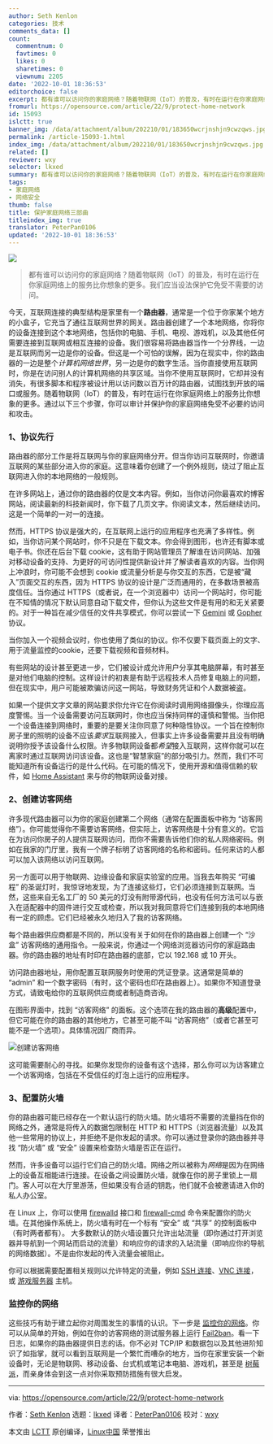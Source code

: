 ```yaml
---
author: Seth Kenlon
categories: 技术
comments_data: []
count:
  commentnum: 0
  favtimes: 0
  likes: 0
  sharetimes: 0
  viewnum: 2205
date: '2022-10-01 18:36:53'
editorchoice: false
excerpt: 都有谁可以访问你的家庭网络？随着物联网（IoT）的普及，有时在运行在你家庭网络上的服务比你想象的更多。我们应当设法保护它免受不需要的访问。
fromurl: https://opensource.com/article/22/9/protect-home-network
id: 15093
islctt: true
banner_img: /data/attachment/album/202210/01/183650wcrjnshjn9cwzqws.jpg
permalink: /article-15093-1.html
index_img: /data/attachment/album/202210/01/183650wcrjnshjn9cwzqws.jpg.thumb.jpg
related: []
reviewer: wxy
selector: lkxed
summary: 都有谁可以访问你的家庭网络？随着物联网（IoT）的普及，有时在运行在你家庭网络上的服务比你想象的更多。我们应当设法保护它免受不需要的访问。
tags:
- 家庭网络
- 网络安全
thumb: false
title: 保护家庭网络三部曲
titleindex_img: true
translator: PeterPan0106
updated: '2022-10-01 18:36:53'
---
```


![](/data/attachment/album/202210/01/183650wcrjnshjn9cwzqws.jpg)



> 
> 都有谁可以访问你的家庭网络？随着物联网（IoT）的普及，有时在运行在你家庭网络上的服务比你想象的更多。我们应当设法保护它免受不需要的访问。
> 
> 
> 


今天，互联网连接的典型结构是家里有一个**路由器**，通常是一个位于你家某个地方的小盒子，它充当了通往互联网世界的网关。路由器创建了一个本地网络，你将你的设备连接到这个本地网络，包括你的电脑、手机、电视、游戏机，以及其他任何需要连接到互联网或相互连接的设备。我们很容易将路由器当作一个分界线，一边是互联网而另一边是你的设备。但这是一个可怕的误解，因为在现实中，你的路由器的一边是整个*计算机网络世界*，另一边是你的数字生活。当你直接使用互联网时，你是在访问别人的计算机网络的共享区域。当你不使用互联网时，它却并没有消失，有很多脚本和程序被设计用以访问数以百万计的路由器，试图找到开放的端口或服务。随着物联网（IoT）的普及，有时在运行在你家庭网络上的服务比你想象的更多。通过以下三个步骤，你可以审计并保护你的家庭网络免受不必要的访问和攻击。


### 1、协议先行


路由器的部分工作是将互联网与你的家庭网络分开。但当你访问互联网时，你邀请互联网的某些部分进入你的家庭。这意味着你创建了一个例外规则，绕过了阻止互联网进入你的本地网络的一般规则。


在许多网站上，通过你的路由器的仅是文本内容。例如，当你访问你最喜欢的博客网站，阅读最新的科技新闻时，你下载了几页文字。你阅读文本，然后继续访问。这是一个简单的一对一的连接。


然而，HTTPS 协议是强大的，在互联网上运行的应用程序也充满了多样性。例如，当你访问某个网站时，你不只是在下载文本。你会得到图形，也许还有脚本或电子书。你还在后台下载 cookie，这有助于网站管理员了解谁在访问网站、加强对移动设备的支持、为更好的可访问性提供新设计并了解读者喜欢的内容。当你网上冲浪时，你可能不会想到 cookie 或流量分析是与你交互的东西，它是被“藏入”页面交互的东西，因为 HTTPS 协议的设计是广泛而通用的，在多数场景被高度信任。当你通过 HTTPS（或者说，在一个浏览器中）访问一个网站时，你可能在不知情的情况下默认同意自动下载文件，但你认为这些文件是有用的和无关紧要的。对于一种旨在减少信任的文件共享模式，你可以尝试一下 [Gemini](https://opensource.com/article/20/10/gemini-internet-protocol) 或 [Gopher](https://opensource.com/article/16/12/yearbook-compute-its-1989#gopher) 协议。


当你加入一个视频会议时，你也使用了类似的协议。你不仅要下载页面上的文字、用于流量监控的cookie，还要下载视频和音频材料。


有些网站的设计甚至更进一步，它们被设计成允许用户分享其电脑屏幕，有时甚至是对他们电脑的控制。这样设计的初衷是有助于远程技术人员修复电脑上的问题，但在现实中，用户可能被欺骗访问这一网站，导致财务凭证和个人数据被盗。


如果一个提供文字文章的网站要求你允许它在你阅读时调用网络摄像头，你理应高度警惕。当一个设备需要访问互联网时，你也应当保持同样的谨慎和警惕。当你把一个设备连接到网络时，重要的是要关注你同意了何种隐性协议。一个旨在控制你房子里的照明的设备不应该*要求*互联网接入，但事实上许多设备需要并且没有明确说明你授予该设备什么权限。许多物联网设备都*希望*接入互联网，这样你就可以在离家时通过互联网访问该设备。这也是“智慧家庭”的部分吸引力。然而，我们不可能知道所有设备运行的是什么代码。在可能的情况下，使用开源和值得信赖的软件，如 [Home Assistant](https://opensource.com/article/20/12/home-assistant) 来与你的物联网设备对接。


### 2、创建访客网络


许多现代路由器可以为你的家庭创建第二个网络（通常在配置面板中称为 “访客网络”）。你可能觉得你不需要访客网络，但实际上，访客网络是十分有意义的。它旨在为访问你房子的人提供互联网访问，而你不需要告诉他们你的私人网络密码。例如在我家的门厅里，我有一个牌子标明了访客网络的名称和密码。任何来访的人都可以加入该网络以访问互联网。


另一方面可以用于物联网、边缘设备和家庭实验室的应用。当我去年购买 “可编程” 的圣诞灯时，我惊讶地发现，为了连接这些灯，它们必须连接到互联网。当然，这些来自无名工厂的 50 美元的灯没有附带源代码，也没有任何方法可以与嵌入在适配器中的固件进行交互或检查，所以我对我同意将它们连接到我的本地网络有一定的顾虑。它们已经被永久地归入了我的访客网络。


每个路由器供应商都是不同的，所以没有关于如何在你的路由器上创建一个 “沙盒” 访客网络的通用指令。一般来说，你通过一个网络浏览器访问你的家庭路由器。你的路由器的地址有时印在路由器的底部，它以 192.168 或 10 开头。


访问路由器地址，用你配置互联网服务时使用的凭证登录。这通常是简单的 “admin” 和一个数字密码（有时，这个密码也印在路由器上）。如果你不知道登录方式，请致电给你的互联网供应商或者制造商咨询。


在图形界面中，找到 “访客网络” 的面板。这个选项在我的路由器的**高级**配置中，但它可能在你的路由器的其他地方，它甚至可能不叫 “访客网络”（或者它甚至可能不是一个选项）。具体情况因厂商而异。


![创建访客网络](/data/attachment/album/202210/01/183653azj2jbzzub6qh9h6.jpg)


这可能需要耐心的寻找。如果你发现你的设备有这个选择，那么你可以为访客建立一个访客网络，包括在不受信任的灯泡上运行的应用程序。


### 3、配置防火墙


你的路由器可能已经存在一个默认运行的防火墙。防火墙将不需要的流量挡在你的网络之外，通常是将传入的数据包限制在 HTTP 和 HTTPS（浏览器流量）以及其他一些常用的协议上，并拒绝不是你发起的请求。你可以通过登录你的路由器并寻找 “防火墙” 或 “安全” 设置来检查防火墙是否正在运行。


然而，许多设备可以运行它们自己的防火墙。网络之所以被称为*网络*是因为在网络上的设备互相能进行连接。在设备之间设置防火墙，就像在你的房子里锁上一扇门。客人可以在大厅里游荡，但如果没有合适的钥匙，他们就不会被邀请进入你的私人办公室。


在 Linux 上，你可以使用 [firewalld](https://opensource.com/article/19/7/make-linux-stronger-firewalls) 接口和 [firewall-cmd](https://www.redhat.com/sysadmin/secure-linux-network-firewall-cmd) 命令来配置你的防火墙。在其他操作系统上，防火墙有时在一个标有 “安全” 或 “共享” 的控制面板中（有时两者都有）。 大多数默认的防火墙设置只允许出站流量（即你通过打开浏览器并导航到一个网站而启动的流量）和响应你的请求的入站流量（即响应你的导航的网络数据）。不是由你发起的传入流量会被阻止。


你可以根据需要配置相关规则以允许特定的流量，例如 [SSH 连接](https://www.redhat.com/sysadmin/access-remote-systems-ssh)、[VNC 连接](https://www.redhat.com/sysadmin/accessing-remote-desktops)，或 [游戏服务器](https://opensource.com/article/18/5/maptool) 主机。


### 监控你的网络


这些技巧有助于建立起你对周围发生的事情的认识。下一步是 [监控你的网络](https://opensource.com/article/19/2/network-monitoring-tools)。你可以从简单的开始，例如在你的访客网络的测试服务器上运行 [Fail2ban](https://www.redhat.com/sysadmin/protect-systems-fail2ban)。看一下日志，如果你的路由器提供日志的话。你不必对 TCP/IP 和数据包以及其他进阶知识了如指掌，就可以看到互联网是一个繁忙而嘈杂的地方，当你在家里安装一个新设备时，无论是物联网、移动设备、台式机或笔记本电脑、游戏机，甚至是 [树莓派](https://opensource.com/article/22/3/raspberry-pi-projects-2022)，而亲身体会到这一点对你采取预防措施有很大启发。




---


via: <https://opensource.com/article/22/9/protect-home-network>


作者：[Seth Kenlon](https://opensource.com/users/seth) 选题：[lkxed](https://github.com/lkxed) 译者：[PeterPan0106](https://github.com/PeterPan0106) 校对：[wxy](https://github.com/wxy)


本文由 [LCTT](https://github.com/LCTT/TranslateProject) 原创编译，[Linux中国](https://linux.cn/) 荣誉推出